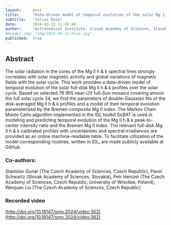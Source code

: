 ```yaml
---
layout:     post
title:      "Data-driven model of temporal evolution of the solar Mg II h and k profiles over the solar cycle"
subtitle:   "Július Koza"
date:       2024-03-21 11:00:00
author:     "Astronomical Institute, Slovak Academy of Sciences, Slovakia"
#header-img: "img/2024-03-21-Koza.jpg"
published:  true
---
```


## Abstract
The solar radiation in the cores of the Mg II h & k spectral lines strongly correlates with solar magnetic activity and global variations of magnetic fields with the solar cycle. This work provides a data-driven model of temporal evolution of the solar full-disk Mg II h & k profiles over the solar cycle. Based on selected 76 IRIS near-UV full-Sun mosaics covering almost the full solar cycle 24, we find the parameters of double-Gaussian fits of the disk-averaged Mg II h & k profiles and a model of their temporal evolution parameterized by the Bremen composite Mg II index. The Markov Chain Monte Carlo algorithm implemented in the IDL toolkit SoBAT is used in modeling and predicting temporal evolution of the Mg II h & k peak-to-center intensity ratio and the Bremen Mg II index. The relevant full-disk Mg II h & k calibrated profiles with uncertainties and spectral irradiances are provided as an online machine-readable table. To facilitate utilization of the model corresponding routines, written in IDL, are made publicly available at GitHub.

### Co-authors:
Stanislav Gunár (The Czech Academy of Sciences, Czech Republic), Pavol Schwartz (Slovak Academy of Sciences, Slovakia), Petr Heinzel (The Czech Academy of Sciences, Czech Republic; University of Wrocław, Poland), Wenjuan Liu (The Czech Academy of Sciences, Czech Republic)

### Recorded video
[http://doi.org/10.18147/smn.2024/video:362](http://doi.org/10.18147/smn.2024/video:362)
